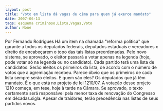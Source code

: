```yaml
---
layout: post
title: "Voto em lista dá vagas de cima para quem já exerce mandato"
date: 2007-06-13
tags: esquema criminoso,Lista,Vagas,Voto
author: None
---
```


Por Fernando Rodrigues
H&aacute; um item na chamada &quot;reforma pol&iacute;tica&quot; que garante a todos os deputados federais, deputados estaduais e vereadores o direito de encabe&ccedil;arem o topo das tais listas preordenadas.
Pelo novo sistema, se aprovado, o eleitor passar&aacute; a votar apenas na legenda (hoje, pode votar s&oacute; na legenda ou no candidato). Cada partido ter&aacute; uma lista de candidatos. Ser&atilde;o eleitos os primeiros da lista, de acordo com o n&uacute;mero de votos que a agremia&ccedil;&atilde;o recebeu.
Parece &oacute;bvio que os primeiros de cada lista sempre ser&atilde;o eleitos. E quem s&atilde;o eles? Os deputados que j&aacute; t&ecirc;m mandato. &Eacute; o que est&aacute; no projeto de lei 1210/07.
A vota&ccedil;&atilde;o desse projeto 1210 come&ccedil;a, em tese, hoje &agrave; tarde na C&acirc;mara. Se aprovado, o texto certamente ser&aacute; respons&aacute;vel pela menor taxa de renova&ccedil;&atilde;o do Congresso em d&eacute;cadas.sigla. Apesar de traidores, ter&atilde;o preced&ecirc;ncia nas listas de seus partidos novos. 